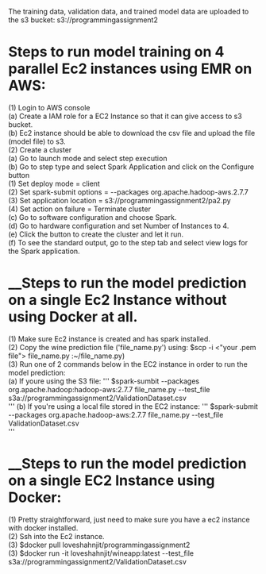 The training data, validation data, and trained model data are uploaded to the s3 bucket: s3://programmingassignment2  

# Steps to run model training on 4 parallel Ec2 instances using EMR on AWS:

(1) Login to AWS console  
	(a) Create a IAM role for a EC2 Instance so that it can give access to s3 bucket.  
  (b) Ec2 instance should be able to download the csv file and upload the file (model file) to s3.  
(2) Create a cluster   
  (a) Go to launch mode and select step execution  
  (b) Go to step type and select Spark Application and click on the Configure button  
    (1) Set deploy mode = client  
    (2) Set spark-submit options = --packages org.apache.hadoop-aws.2.7.7   
    (3) Set application location = s3://programmingassignment2/pa2.py  
    (4) Set action on failure = Terminate cluster  
  (c) Go to software configuration and choose Spark.  
  (d) Go to hardware configuration and set Number of Instances to 4.  
  (e) Click the button to create the cluster and let it run.  
  (f) To see the standard output, go to the step tab and select view logs for the Spark application.  
	
# __Steps to run the model prediction on a single Ec2 Instance without using Docker at all.  

(1) Make sure Ec2 instance is created and has spark installed.  
(2) Copy the wine prediction file ('file_name.py') using: $scp -i <"your .pem file"> file_name.py :~/file_name.py)  
(3) Run one of 2 commands below in the EC2 instance in order to run the model prediction:  
  (a) If youre using the S3 file: 
	'''
	$spark-sumbit --packages org.apache.hadoop:hadoop-aws:2.7.7 file_name.py --test_file s3a://programmingassignment2/ValidationDataset.csv  
	'''
  (b) If you're using a local file stored in the EC2 instance: 
	'''
	$spark-submit --packages org.apache.hadoop-aws:2.7.7 file_name.py --test_file ValidationDataset.csv   
	'''

# __Steps to run the model prediction on a single EC2 Instance using Docker:  

(1) Pretty straightforward, just need to make sure you have a ec2 instance with docker installed.  
(2) Ssh into the Ec2 instance.  
(3) $docker pull loveshahnjit/programmingassignment2  
(3) $docker run -it loveshahnjit/wineapp:latest --test_file s3a://programmingassignment2/ValidationDataset.csv  
